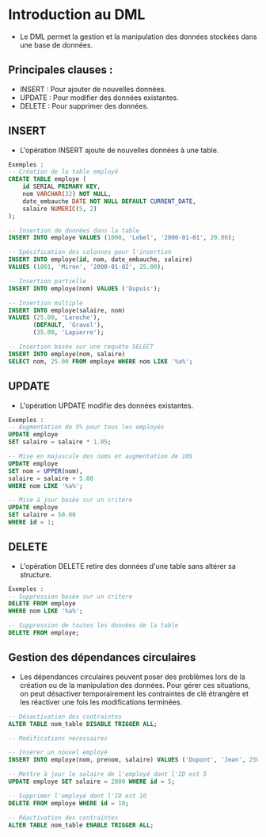 # Introduction au DML
- Le DML permet la gestion et la manipulation des données stockées dans une base de données.

## Principales clauses :

- INSERT : Pour ajouter de nouvelles données.
- UPDATE : Pour modifier des données existantes.
- DELETE : Pour supprimer des données.

## INSERT
-  L'opération INSERT ajoute de nouvelles données à une table.
```sql
Exemples :
-- Création de la table employé
CREATE TABLE employe (
    id SERIAL PRIMARY KEY,
    nom VARCHAR(32) NOT NULL,
    date_embauche DATE NOT NULL DEFAULT CURRENT_DATE,
    salaire NUMERIC(5, 2)
);
```
```sql
-- Insertion de données dans la table
INSERT INTO employe VALUES (1000, 'Lebel', '2000-01-01', 20.00);
```
```sql
-- Spécification des colonnes pour l'insertion
INSERT INTO employe(id, nom, date_embauche, salaire)
VALUES (1001, 'Miron', '2000-01-02', 25.00);
```
```sql
-- Insertion partielle
INSERT INTO employe(nom) VALUES ('Dupuis');
```
```sql
-- Insertion multiple 
INSERT INTO employe(salaire, nom)
VALUES (25.00, 'Laroche'),
       (DEFAULT, 'Gravel'),
       (35.00, 'Lapierre');
```
```sql
-- Insertion basée sur une requête SELECT
INSERT INTO employe(nom, salaire)
SELECT nom, 25.00 FROM employe WHERE nom LIKE '%a%';
```

## UPDATE
- L'opération UPDATE modifie des données existantes.

```sql
Exemples :
-- Augmentation de 5% pour tous les employés
UPDATE employe
SET salaire = salaire * 1.05;
```
```sql
-- Mise en majuscule des noms et augmentation de 10$
UPDATE employe
SET nom = UPPER(nom),
salaire = salaire + 5.00
WHERE nom LIKE '%a%';
```
```sql
-- Mise à jour basée sur un critère
UPDATE employe
SET salaire = 50.00
WHERE id = 1;
```
## DELETE
- L'opération DELETE retire des données d'une table sans altérer sa structure.

```sql
Exemples :
-- Suppression basée sur un critère
DELETE FROM employe
WHERE nom LIKE '%a%';
```
```sql
-- Suppression de toutes les données de la table
DELETE FROM employe;
```

## Gestion des dépendances circulaires
- Les dépendances circulaires peuvent poser des problèmes lors de la création ou de la manipulation des données. Pour gérer ces situations, on peut désactiver temporairement les contraintes de clé étrangère et les réactiver une fois les modifications terminées.

```sql
-- Désactivation des contraintes
ALTER TABLE nom_table DISABLE TRIGGER ALL;

-- Modifications nécessaires

-- Insérer un nouvel employé
INSERT INTO employe(nom, prenom, salaire) VALUES ('Dupont', 'Jean', 2500);

-- Mettre à jour le salaire de l'employé dont l'ID est 5
UPDATE employe SET salaire = 2800 WHERE id = 5;

-- Supprimer l'employé dont l'ID est 10
DELETE FROM employe WHERE id = 10;

-- Réactivation des contraintes
ALTER TABLE nom_table ENABLE TRIGGER ALL;
```